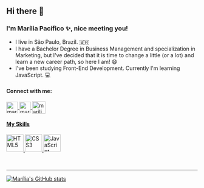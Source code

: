 ## Hi there 👋 

### I'm Marília Pacífico :sparkles:, nice meeting you! 

- I live in São Paulo, Brazil. :brazil: 
- I have a Bachelor Degree in Business Management and specialization in Marketing, but I've decided that it is time to change a little (or a lot) and learn a new career path, so here I am! 😄
- I've been studying Front-End Development. Currently I'm learning JavaScript. :computer:

#### Connect with me: 

<a href="https://www.linkedin.com/in/mariliapacifico" target="_blank"> 
  <img align="center" alt="marilia-linkedin" height="30" width="30" src="https://cdn.jsdelivr.net/npm/simple-icons@3.0.1/icons/linkedin.svg" style=""> 
  
<a href="https://www.instagram.com/mariliapacifico/" target="_blank"> 
  <img align="center" alt="marilia-instagram" height="30" width="30" src="https://cdn.jsdelivr.net/npm/simple-icons@3.0.1/icons/instagram.svg"> 
   
<a href="mailto:marilia.pacifico@gmail.com" target="_blank"> 
  <img align="center" alt="marilia-gmail" height="32" width="35" src="https://cdn.jsdelivr.net/npm/simple-icons@3.0.1/icons/gmail.svg"> 


#### My Skills
  
    
<img src="https://cdn.jsdelivr.net/gh/devicons/devicon/icons/html5/html5-original.svg" height="45" width="45" alt="HTML5">
<img src="https://cdn.jsdelivr.net/gh/devicons/devicon/icons/css3/css3-original.svg" height="45" width="45" alt="CSS3">
<img src="https://cdn.jsdelivr.net/gh/devicons/devicon/icons/javascript/javascript-plain.svg" height="45" width="45" alt="JavaScript">
  
  <br> <hr> 

![Marília's GitHub stats](https://github-readme-stats.vercel.app/api?username=mariliapacifico&theme=dracula)



<!--
**mariliapacifico/mariliapacifico** is a ✨ _special_ ✨ repository because its `README.md` (this file) appears on your GitHub profile.

Here are some ideas to get you started:

- 🔭 I’m currently working on ...
- 🌱 I’m currently learning ...
- 👯 I’m looking to collaborate on ...
- 🤔 I’m looking for help with ...
- 💬 Ask me about ...
- 📫 How to reach me: ...
- 😄 Pronouns: ...
- ⚡ Fun fact: ...
-->
